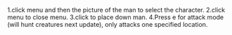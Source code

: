 1.click menu and then the picture of the man to select the character.
2.click menu to close menu.
3.click to place down man.
4.Press e for attack mode (will hunt creatures next update), only attacks one specified location.



